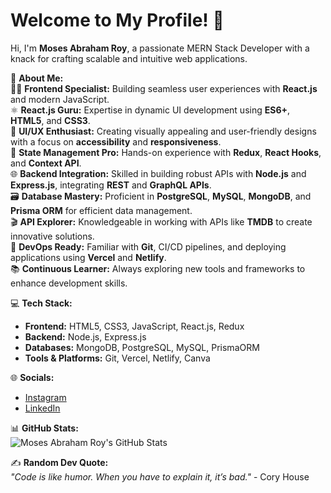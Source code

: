 # Welcome to My Profile! 👋  
Hi, I'm **Moses Abraham Roy**, a passionate MERN Stack Developer with a knack for crafting scalable and intuitive web applications.  

💫 **About Me:**  
👨‍💻 **Frontend Specialist:** Building seamless user experiences with **React.js** and modern JavaScript.  
⚛️ **React.js Guru:** Expertise in dynamic UI development using **ES6+**, **HTML5**, and **CSS3**.  
🎨 **UI/UX Enthusiast:** Creating visually appealing and user-friendly designs with a focus on **accessibility** and **responsiveness**.  
🔄 **State Management Pro:** Hands-on experience with **Redux**, **React Hooks**, and **Context API**.  
🌐 **Backend Integration:** Skilled in building robust APIs with **Node.js** and **Express.js**, integrating **REST** and **GraphQL APIs**.  
🗃️ **Database Mastery:** Proficient in **PostgreSQL**, **MySQL**, **MongoDB**, and **Prisma ORM** for efficient data management.  
🎬 **API Explorer:** Knowledgeable in working with APIs like **TMDB** to create innovative solutions.  
🔧 **DevOps Ready:** Familiar with **Git**, CI/CD pipelines, and deploying applications using **Vercel** and **Netlify**.  
📚 **Continuous Learner:** Always exploring new tools and frameworks to enhance development skills.  

💻 **Tech Stack:**  
- **Frontend:** HTML5, CSS3, JavaScript, React.js, Redux  
- **Backend:** Node.js, Express.js  
- **Databases:** MongoDB, PostgreSQL, MySQL, PrismaORM  
- **Tools & Platforms:** Git, Vercel, Netlify, Canva  

🌐 **Socials:**  
- [Instagram](https://instagram.com/yourhandle)  
- [LinkedIn](https://linkedin.com/in/yourprofile)  

📊 **GitHub Stats:**  
![Moses Abraham Roy's GitHub Stats](https://github-readme-stats.vercel.app/api?username=yourusername&show_icons=true&theme=radical)  

✍️ **Random Dev Quote:**  
_"Code is like humor. When you have to explain it, it’s bad."_ - Cory House  
